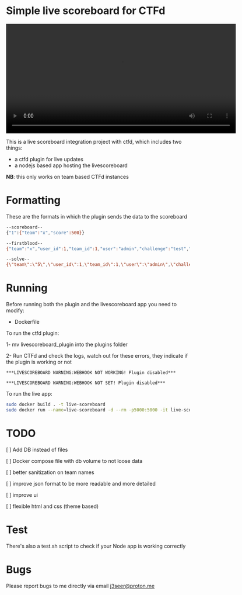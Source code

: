 # Simple live scoreboard for CTFd

<video width="630" height="300" src="https://github.com/j3seer/CTFd-Live-Scoreboard-Integration/assets/58823465/fca72329-42ee-46f3-b562-ab8a90af2fa7"></video>

This is a live scoreboard integration project with ctfd, which includes two things:

- a ctfd plugin for live updates
- a nodejs based app hosting the livescoreboard

**NB**: this only works on team based CTFd instances

# Formatting

These are the formats in which the plugin sends the data to the scoreboard

```bash
--scoreboard--
{"1":{"team":"x","score":500}}

--firstblood--
{"team":"x","user_id":1,"team_id":1,"user":"admin","challenge":"test","challenge_slug":"test","value":500,"solves":1,"fsolves":"1st","category":"test","firstblood":1}

--solve--
{\"team\":\"5\",\"user_id\":1,\"team_id\":1,\"user\":\"admin\",\"challenge\":\"test\",\"challenge_slug\":\"test\",\"value\":500,\"solves\":1,\"fsolves\":\"1st\",\"category\":\"test\",\"firstblood\":0,\"date\":\"2023-10-26T10:00:54.123456+00:00\"} 

```

# Running

Before running both  the plugin and the livescoreboard app you need to modify:

- Dockerfile

To run the ctfd plugin:

1- mv livescoreboard_plugin into the plugins folder

2- Run CTFd and check the logs, watch out for these errors, they indicate if the plugin is working or not

```
***LIVESCOREBOARD WARNING:WEBHOOK NOT WORKING! Plugin disabled***

***LIVESCOREBOARD WARNING:WEBHOOK NOT SET! Plugin disabled***
```

To run the live app:

```bash
sudo docker build . -t live-scoreboard
sudo docker run --name=live-scoreboard -d --rm -p5000:5000 -it live-scoreboard
```
# TODO 
[ ] Add DB instead of files

[ ] Docker compose file with db volume to not loose data

[ ] better sanitization on team names

[ ] improve json format to be more readable and more detailed

[ ] improve ui

[ ] flexible html and css (theme based)

# Test

There's also a test.sh script to check if your Node app is working correctly

# Bugs 

Please report bugs to me directly via email j3seer@proton.me

